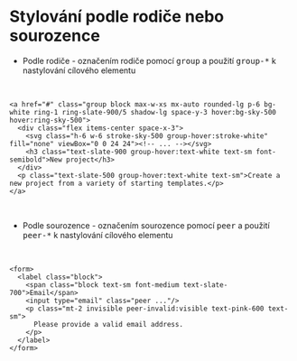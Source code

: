 # Stylování podle rodiče nebo sourozence

- <span class="text-yellow-600">Podle rodiče</span> - označením rodiče pomocí <kbd>group</kbd> a použití <kbd>group-*</kbd> k nastylování cílového elementu
<br>

```html{0|1,3-6|0}
<a href="#" class="group block max-w-xs mx-auto rounded-lg p-6 bg-white ring-1 ring-slate-900/5 shadow-lg space-y-3 hover:bg-sky-500 hover:ring-sky-500">
  <div class="flex items-center space-x-3">
    <svg class="h-6 w-6 stroke-sky-500 group-hover:stroke-white" fill="none" viewBox="0 0 24 24"><!-- ... --></svg>
    <h3 class="text-slate-900 group-hover:text-white text-sm font-semibold">New project</h3>
  </div>
  <p class="text-slate-500 group-hover:text-white text-sm">Create a new project from a variety of starting templates.</p>
</a>
```
<br>

- <span class="text-yellow-600">Podle sourozence</span> - označením sourozence pomocí <kbd>peer</kbd> a použití <kbd>peer-*</kbd> k nastylování cílového elementu
<br>

```html{0|4-5}
<form>
  <label class="block">
    <span class="block text-sm font-medium text-slate-700">Email</span>
    <input type="email" class="peer ..."/>
    <p class="mt-2 invisible peer-invalid:visible text-pink-600 text-sm">
      Please provide a valid email address.
    </p>
  </label>
</form>
```
